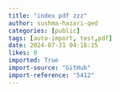 ```yaml
---
title: "index pdf zzz"
author: sushma-hazari-qed
categories: [public]
tags: [auto-import, test,pdf]
date: 2024-07-31 04:18:15
likes: 0
imported: True 
import-source: "GitHub"
import-reference: "5412"
---
```


